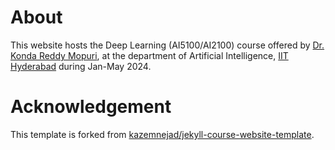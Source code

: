 # About
This website hosts the Deep Learning (AI5100/AI2100) course offered by [Dr. Konda Reddy Mopuri](https://krmopuri.github.io), at the department of Artificial Intelligence, [IIT Hyderabad](https://iith.ac.in/) during Jan-May 2024.

# Acknowledgement 
This template is forked from [kazemnejad/jekyll-course-website-template](https://github.com/kazemnejad/jekyll-course-website-template).
